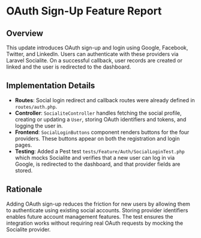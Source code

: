# OAuth Sign-Up Feature Report

## Overview

This update introduces OAuth sign-up and login using Google, Facebook, Twitter, and LinkedIn. Users can authenticate with these providers via Laravel Socialite. On a successful callback, user records are created or linked and the user is redirected to the dashboard.

## Implementation Details

- **Routes**: Social login redirect and callback routes were already defined in `routes/auth.php`.
- **Controller**: `SocialiteController` handles fetching the social profile, creating or updating a `User`, storing OAuth identifiers and tokens, and logging the user in.
- **Frontend**: `SocialLoginButtons` component renders buttons for the four providers. These buttons appear on both the registration and login pages.
- **Testing**: Added a Pest test `tests/Feature/Auth/SocialLoginTest.php` which mocks Socialite and verifies that a new user can log in via Google, is redirected to the dashboard, and that provider fields are stored.

## Rationale

Adding OAuth sign-up reduces the friction for new users by allowing them to authenticate using existing social accounts. Storing provider identifiers enables future account management features. The test ensures the integration works without requiring real OAuth requests by mocking the Socialite provider.

